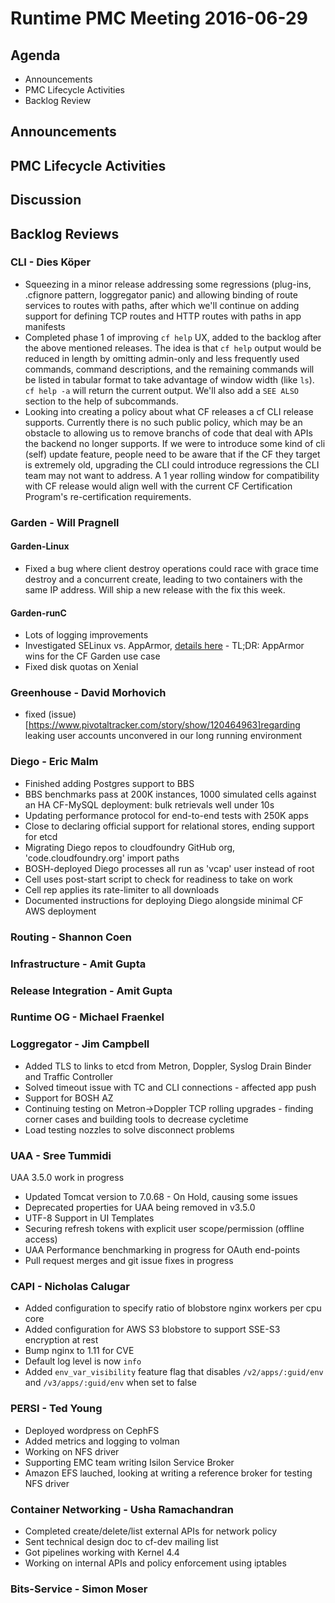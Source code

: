 # Runtime PMC Meeting 2016-06-29

## Agenda
* Announcements
* PMC Lifecycle Activities
* Backlog Review

## Announcements


## PMC Lifecycle Activities


## Discussion


## Backlog Reviews

### CLI - Dies Köper
- Squeezing in a minor release addressing some regressions (plug-ins, .cfignore pattern, loggregator panic) and allowing binding of route services to routes with paths, after which we'll continue on adding support for defining TCP routes and HTTP routes with paths in app manifests
- Completed phase 1 of improving `cf help` UX, added to the backlog after the above mentioned releases. The idea is that `cf help` output would be reduced in length by omitting admin-only and less frequently used commands, command descriptions, and the remaining commands will be listed in tabular format to take advantage of window width (like `ls`). `cf help -a` will return the current output. We'll also add a `SEE ALSO` section to the help of subcommands.
- Looking into creating a policy about what CF releases a cf CLI release supports. Currently there is no such public policy, which may be an obstacle to allowing us to remove branchs of code that deal with APIs the backend no longer supports. If we were to introduce some kind of cli (self) update feature, people need to be aware that if the CF they target is extremely old, upgrading the CLI could introduce regressions the CLI team may not want to address. A 1 year rolling window for compatibility with CF release would align well with the current CF Certification Program's re-certification requirements.

### Garden - Will Pragnell

#### Garden-Linux

- Fixed a bug where client destroy operations could race with grace time destroy and a concurrent create, leading to two containers with the same IP address. Will ship a new release with the fix this week.

#### Garden-runC

- Lots of logging improvements
- Investigated SELinux vs. AppArmor, [details here](https://www.pivotaltracker.com/story/show/118632171) - TL;DR: AppArmor wins for the CF Garden use case
- Fixed disk quotas on Xenial

### Greenhouse - David Morhovich
- fixed (issue)[https://www.pivotaltracker.com/story/show/120464963]regarding leaking user accounts unconvered in our long running environment

### Diego - Eric Malm

- Finished adding Postgres support to BBS
- BBS benchmarks pass at 200K instances, 1000 simulated cells against an HA CF-MySQL deployment: bulk retrievals well under 10s
- Updating performance protocol for end-to-end tests with 250K apps
- Close to declaring official support for relational stores, ending support for etcd
- Migrating Diego repos to cloudfoundry GitHub org, 'code.cloudfoundry.org' import paths
- BOSH-deployed Diego processes all run as 'vcap' user instead of root
- Cell uses post-start script to check for readiness to take on work
- Cell rep applies its rate-limiter to all downloads
- Documented instructions for deploying Diego alongside minimal CF AWS deployment


### Routing - Shannon Coen

### Infrastructure - Amit Gupta

### Release Integration - Amit Gupta

### Runtime OG - Michael Fraenkel

### Loggregator - Jim Campbell
- Added TLS to links to etcd from Metron, Doppler, Syslog Drain Binder and Traffic Controller
- Solved timeout issue with TC and CLI connections - affected app push
- Support for BOSH AZ
- Continuing testing on Metron->Doppler TCP rolling upgrades - finding corner cases and building tools to decrease cycletime
- Load testing nozzles to solve disconnect problems

### UAA - Sree Tummidi

UAA 3.5.0 work in progress

- Updated Tomcat version to 7.0.68 - On Hold, causing some issues
- Deprecated properties for UAA being removed in v3.5.0
- UTF-8 Support in UI Templates
- Securing refresh tokens with explicit user scope/permission (offline access)
- UAA Performance benchmarking in progress for OAuth end-points
- Pull request merges and git issue fixes in progress

### CAPI - Nicholas Calugar
- Added configuration to specify ratio of blobstore nginx workers per cpu core
- Added configuration for AWS S3 blobstore to support SSE-S3 encryption at rest
- Bump nginx to 1.11 for CVE
- Default log level is now `info`
- Added `env_var_visibility` feature flag that disables `/v2/apps/:guid/env` and `/v3/apps/:guid/env` when set to false

### PERSI - Ted Young
- Deployed wordpress on CephFS
- Added metrics and logging to volman
- Working on NFS driver
- Supporting EMC team writing Isilon Service Broker
- Amazon EFS lauched, looking at writing a reference broker for testing NFS driver 

### Container Networking - Usha Ramachandran
- Completed create/delete/list external APIs for network policy 
- Sent technical design doc to cf-dev mailing list
- Got pipelines working with Kernel 4.4
- Working on internal APIs and policy enforcement using iptables

### Bits-Service - Simon Moser
